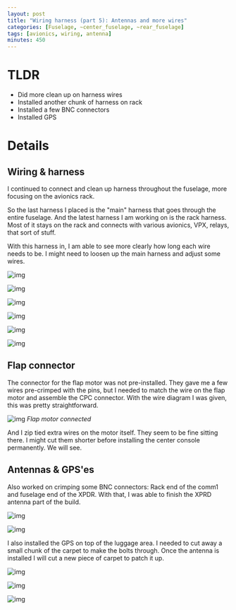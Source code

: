 ```yaml
---
layout: post
title: "Wiring harness (part 5): Antennas and more wires"
categories: [Fuselage, ~center_fuselage, ~rear_fuselage]
tags: [avionics, wiring, antenna]
minutes: 450
---
```


# TLDR

- Did more clean up on harness wires
- Installed another chunk of harness on rack
- Installed a few BNC connectors
- Installed GPS

# Details

## Wiring & harness

I continued to connect and clean up harness throughout the fuselage, more focusing on the avionics rack.

So the last harness I placed is the "main" harness that goes through the entire fuselage. And the latest harness I am working on is the rack harness. Most of it stays on the rack and connects with various avionics, VPX, relays, that sort of stuff.

With this harness in, I am able to see more clearly how long each wire needs to be. I might need to loosen up the main harness and adjust some wires.

![img](https://lh3.googleusercontent.com/pw/AP1GczPcUQxk0Nh02D5ymFVM6QmD6KAHRVTyfUKyv7ZHdu2ZPuQ1QrWt04cB_OSy31JJYRWCD5vb9ugGqBB9Sf6hCX5fGGjab8rbF6DMFCTFN5LH248z5ERHo8cdTIXge4lN-OVUWVraUw5rmdyXAt8B98FoIQ=w2224-h1674-s-no-gm?authuser=0)

![img](https://lh3.googleusercontent.com/pw/AP1GczMZGJBYHCwsLIhlAZ4A29k5SzMEtdSLidFtMnY_KqVQ2KqvOiK2781VRTlAl2r6VkhggOiOucdYLeUVaJCxbHgFmSJXvrRQYBlA8f2ITlnOGR7qR3ljdUrzj87yXJoGEvMK4cLfw_1XsvDYSgtSYVATNw=w2224-h1674-s-no-gm?authuser=0)

![img](https://lh3.googleusercontent.com/pw/AP1GczPVtUjKOe4pRnfKhqKB8B_Cfk7IyQUy4aCPW9h_wws5v9ijqzNrYDaOAWUT-o55LMOTcj1SkSdTSMcPyYjPIdQK_OEEwVk4D4y17Yeh7LHI1WPIfxCzp1nGUPU3K52pZZY5HFR4wgLbCiNgFCMSZer6Gw=w1260-h1674-s-no-gm?authuser=0)

![img](https://lh3.googleusercontent.com/pw/AP1GczOfLj3F1a24-ogQs70KHuiPn21KJBGBwAdkWn_slgGBh5T9KxHrUcCN7TH-hFunSdQlSTcLxHYxwVvIiRobLf9E1rE-CeVpfleNauQIfYoykicokdiVTgFUaeiEColq4XahIyDBTlDCv-OF3PdPt9Cdgg=w2232-h1674-s-no-gm?authuser=0)

![img](https://lh3.googleusercontent.com/pw/AP1GczPcOXsstar8THcNVjR6qQbXWZGMj6gOSDZ_zfYASU_BtN90npB_Be1k166lACVGE9qwJzaZpbWVcx6CAADwXhDthN9O604WccSK9LvSdpwbhOnpS0mycaJ8ug6Pfj4zp_X2og26-Y7zAzrts9Yevbg-7w=w2232-h1674-s-no-gm?authuser=0)

![img](https://lh3.googleusercontent.com/pw/AP1GczPi-LdSnpBPdaecdsiGkzJwm8z4TAHE83ayVbqkhFTfjJ2hXt0r5UsE31QXDkEsjXaFHDTjnltaj04CIzFwVmCLeUpsnvpaCfvSCZ3iGO7Q3W7w5g1nSi3lqgNSYCTWwSX9NF6oKR_B2noqMFqL5YPs_g=w1256-h1674-s-no-gm?authuser=0)

## Flap connector

The connector for the flap motor was not pre-installed. They gave me a few wires pre-crimped with the pins, but I needed to match the wire on the flap motor and assemble the CPC connector. With the wire diagram I was given, this was pretty straightforward.

![img](https://lh3.googleusercontent.com/pw/AP1GczPr5vqxGWXcgVrI-GBnZp47j3ITXUhtKFyXVFaJrQZt3H9MigwJoAI-8LtQoBk2kByadiBby2UdwYRubaxTqnRNf9UIjbvf-dQ9_nHi2QBC0SYIbP-fFFPoT4FrkICLDtQXLEYLHMAatPRIDiOGrhQyXA=w2224-h1674-s-no-gm?authuser=0)
_Flap motor connected_

And I zip tied extra wires on the motor itself. They seem to be fine sitting there. I might cut them shorter before installing the center console permanently. We will see.

## Antennas & GPS'es

Also worked on crimping some BNC connectors: Rack end of the comm1 and fuselage end of the XPDR. With that, I was able to finish the XPRD antenna part of the build.

![img](https://lh3.googleusercontent.com/pw/AP1GczPwwBCnoydLTDuanK78Fhbzaqelpiu1aRZym6X6eO3-nREVHEHMaMy8zOrfld-RPRX0hsYNsylj-nML3lfm4wx4m0Ik_kSMO6XhSWO1ZVqGj2KQDcEMJyKYwe-TyPdTzp3dmYsZPuxu7y7V4gFUVQgPfA=w2224-h1674-s-no-gm?authuser=0)

![img](https://lh3.googleusercontent.com/pw/AP1GczMkvQ-nhGcvD8KbroX8_LJJsw0_1XZM1fRe17JIfCNvO_9krUeyNzED_XqApwD61OvnNO51tXWpQ36DLHmT--4ERX2wH_WxoJaYGtzLWk_qWYqccVj8rLzn8Ch_fAIK1HeI7Na4TX_rvOL-SK7kweUKOg=w1260-h1674-s-no-gm?authuser=0)

I also installed the GPS on top of the luggage area. I needed to cut away a small chunk of the carpet to make the bolts through. Once the antenna is installed I will cut a new piece of carpet to patch it up.

![img](https://lh3.googleusercontent.com/pw/AP1GczPdgDloBBuC4hv7kO4Q17z5-h9zxa5Bd2eyfiQQ54G8s59a9oD6dGNL4hNraqiC7_W0J49hb6CZKehIOt3rtZHp10-4Jg1HgX6gQ7jhAGipbbSGq2_PcQRcOWyGY2TqzwPNl3RIdkglZOlI7Ylf6KG98A=w2232-h1674-s-no-gm?authuser=0)

![img](https://lh3.googleusercontent.com/pw/AP1GczMYh0p9Uqb_heWmvme3ofVhuLvi6KWu8LHUYWG9z0nPlWnDc_I5s5RtJKle92LvNjk8-RBrWct4zstFdbMQPWFJfMag6CeYmQ8DnDS3tuMjgJDOCsCMGqaMSBbx9WpWHHhJAHFfbK5_-P8VBzJ7siAGAQ=w2232-h1674-s-no-gm?authuser=0)

![img](https://lh3.googleusercontent.com/pw/AP1GczMK_3Ey0PH7AnvX7fFTWZd82cLXZa7cwk7HUtABmqfjTNl61IAhrIw1xK68amuq_DzMO8uJ7lfwWnLFzhuo9EiI2AY9jkG7Io86o3OBc05ljfy8_mr7k1y2jV55JxUh46WFvpuc-V8bMKBi6Ic8bhrjzw=w2224-h1674-s-no-gm?authuser=0)
